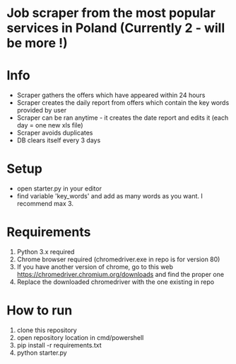 # Job scraper from the most popular services in Poland (Currently 2 - will be more !)


# Info
- Scraper gathers the offers which have appeared within 24 hours
- Scraper creates the daily report from offers which contain the key words provided by user
- Scraper can be ran anytime - it creates the date report and edits it (each day = one new xls file)
- Scraper avoids duplicates
- DB clears itself every 3 days

# Setup
- open starter.py in your editor
- find variable 'key_words' and add as many words as you want. I recommend max 3. 

# Requirements
1.  Python 3.x required
2. Chrome browser required (chromedriver.exe in repo is for version 80)
3. If you have another version of chrome, go to this web https://chromedriver.chromium.org/downloads and find the proper one
4. Replace the downloaded chromedriver with the one existing in repo

# How to run
1. clone this repository
2. open repository location in cmd/powershell
3. pip install -r requirements.txt
4. python starter.py




